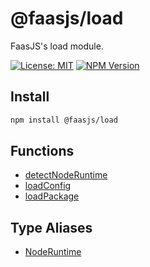 # @faasjs/load

FaasJS's load module.

[![License: MIT](https://img.shields.io/npm/l/@faasjs/load.svg)](https://github.com/faasjs/faasjs/blob/main/packages/load/LICENSE)
[![NPM Version](https://img.shields.io/npm/v/@faasjs/load.svg)](https://www.npmjs.com/package/@faasjs/load)

## Install

```sh
npm install @faasjs/load
```

## Functions

- [detectNodeRuntime](functions/detectNodeRuntime.md)
- [loadConfig](functions/loadConfig.md)
- [loadPackage](functions/loadPackage.md)

## Type Aliases

- [NodeRuntime](type-aliases/NodeRuntime.md)
